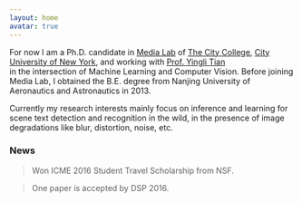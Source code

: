 ```yaml
---
layout: home
avatar: true
---
```


For now I am a Ph.D. candidate in [Media Lab](http://media-lab.engr.ccny.cuny.edu) of [The City College](http://www.ccny.cuny.edu), [City University of New York](http://cuny.edu), and working with [Prof. Yingli Tian](http://www-ee.ccny.cuny.edu/www/web/yltian/home.html)  
in the intersection of Machine Learning and Computer Vision. Before joining Media Lab, I obtained the B.E. degree from Nanjing University of Aeronautics and Astronautics in 2013.

Currently my research interests mainly focus on inference and learning for scene text detection and recognition in the wild, in the presence of image degradations like blur, distortion, noise, etc.


### News

> Won ICME 2016 Student Travel Scholarship from NSF.

> One paper is accepted by DSP 2016.
